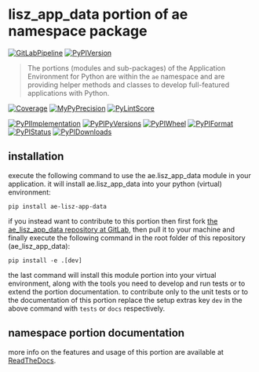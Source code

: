 <!--
  THIS FILE IS EXCLUSIVELY MAINTAINED IN THE NAMESPACE ROOT PACKAGE. CHANGES HAVE TO BE DONE THERE.
-->
# lisz_app_data portion of ae namespace package

[![GitLabPipeline](https://img.shields.io/gitlab/pipeline/ae-group/ae_lisz_app_data/master?logo=python)](
    https://gitlab.com/ae-group/ae_lisz_app_data)
[![PyPIVersion](https://img.shields.io/pypi/v/ae_lisz_app_data)](
    https://pypi.org/project/ae-lisz-app-data/#history)

>The portions (modules and sub-packages) of the Application Environment for Python are within
the `ae` namespace and are providing helper methods and classes to develop
full-featured applications with Python.

[![Coverage](https://ae-group.gitlab.io/ae_lisz_app_data/coverage.svg)](
    https://ae-group.gitlab.io/ae_lisz_app_data/coverage/ae_lisz_app_data_py.html)
[![MyPyPrecision](https://ae-group.gitlab.io/ae_lisz_app_data/mypy.svg)](
    https://ae-group.gitlab.io/ae_lisz_app_data/lineprecision.txt)
[![PyLintScore](https://ae-group.gitlab.io/ae_lisz_app_data/pylint.svg)](
    https://ae-group.gitlab.io/ae_lisz_app_data/pylint.log)

[![PyPIImplementation](https://img.shields.io/pypi/implementation/ae_lisz_app_data)](
    https://pypi.org/project/ae-lisz-app-data/)
[![PyPIPyVersions](https://img.shields.io/pypi/pyversions/ae_lisz_app_data)](
    https://pypi.org/project/ae-lisz-app-data/)
[![PyPIWheel](https://img.shields.io/pypi/wheel/ae_lisz_app_data)](
    https://pypi.org/project/ae-lisz-app-data/)
[![PyPIFormat](https://img.shields.io/pypi/format/ae_lisz_app_data)](
    https://pypi.org/project/ae-lisz-app-data/)
[![PyPIStatus](https://img.shields.io/pypi/status/ae_lisz_app_data)](
    https://libraries.io/pypi/ae-lisz-app-data)
[![PyPIDownloads](https://img.shields.io/pypi/dm/ae_lisz_app_data)](
    https://pypi.org/project/ae-lisz-app-data/#files)


## installation


execute the following command to use the ae.lisz_app_data module in your
application. it will install ae.lisz_app_data into your python (virtual) environment:
 
```shell script
pip install ae-lisz-app-data
```

if you instead want to contribute to this portion then first fork
[the ae_lisz_app_data repository at GitLab](https://gitlab.com/ae-group/ae_lisz_app_data "ae.lisz_app_data code repository"),
then pull it to your machine and finally execute the following command in the root folder
of this repository (ae_lisz_app_data):

```shell script
pip install -e .[dev]
```

the last command will install this module portion into your virtual environment, along with
the tools you need to develop and run tests or to extend the portion documentation.
to contribute only to the unit tests or to the documentation of this portion replace
the setup extras key `dev` in the above command with `tests` or `docs` respectively.


## namespace portion documentation

more info on the features and usage of this portion are available at
[ReadTheDocs](https://ae.readthedocs.io/en/latest/_autosummary/ae.lisz_app_data.html#module-ae.lisz_app_data
"ae_lisz_app_data documentation").

<!-- common files version 0.2.77 deployed version 0.2.45 (with 0.2.77)
     to https://gitlab.com/ae-group as ae_lisz_app_data module as well as
     to https://ae-group.gitlab.io with CI check results as well as
     to https://pypi.org/project/ae-lisz-app-data as namespace portion ae-lisz-app-data.
-->
